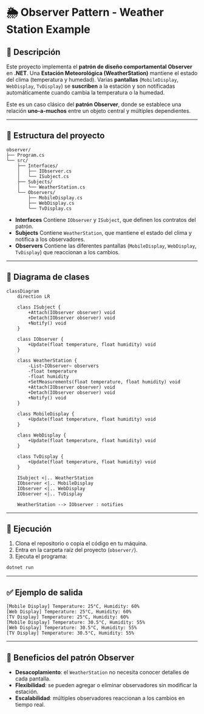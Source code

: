# 🌦️ Observer Pattern - Weather Station Example

## 📖 Descripción

Este proyecto implementa el **patrón de diseño comportamental Observer** en **.NET**.
Una **Estación Meteorológica (WeatherStation)** mantiene el estado del clima (temperatura y humedad).
Varias **pantallas** (`MobileDisplay`, `WebDisplay`, `TvDisplay`) se **suscriben** a la estación y son notificadas automáticamente cuando cambia la temperatura o la humedad.

Este es un caso clásico del **patrón Observer**, donde se establece una relación **uno-a-muchos** entre un objeto central y múltiples dependientes.

---

## 📂 Estructura del proyecto

```
observer/
├── Program.cs
└── src/
    ├── Interfaces/
    │   ├── IObserver.cs
    │   └── ISubject.cs
    ├── Subjects/
    │   └── WeatherStation.cs
    └── Observers/
        ├── MobileDisplay.cs
        ├── WebDisplay.cs
        └── TvDisplay.cs
```

- **Interfaces**
  Contiene `IObserver` y `ISubject`, que definen los contratos del patrón.
- **Subjects**
  Contiene `WeatherStation`, que mantiene el estado del clima y notifica a los observadores.
- **Observers**
  Contiene las diferentes pantallas (`MobileDisplay`, `WebDisplay`, `TvDisplay`) que reaccionan a los cambios.

---

## 📜 Diagrama de clases

```mermaid
classDiagram
    direction LR

    class ISubject {
        +Attach(IObserver observer) void
        +Detach(IObserver observer) void
        +Notify() void
    }

    class IObserver {
        +Update(float temperature, float humidity) void
    }

    class WeatherStation {
        -List~IObserver~ observers
        -float temperature
        -float humidity
        +SetMeasurements(float temperature, float humidity) void
        +Attach(IObserver observer) void
        +Detach(IObserver observer) void
        +Notify() void
    }

    class MobileDisplay {
        +Update(float temperature, float humidity) void
    }

    class WebDisplay {
        +Update(float temperature, float humidity) void
    }

    class TvDisplay {
        +Update(float temperature, float humidity) void
    }

    ISubject <|.. WeatherStation
    IObserver <|.. MobileDisplay
    IObserver <|.. WebDisplay
    IObserver <|.. TvDisplay

    WeatherStation --> IObserver : notifies
```

---

## 🚀 Ejecución

1. Clona el repositorio o copia el código en tu máquina.
2. Entra en la carpeta raíz del proyecto (`observer/`).
3. Ejecuta el programa:

```bash
dotnet run
```

---

## ✅ Ejemplo de salida

```
[Mobile Display] Temperature: 25°C, Humidity: 60%
[Web Display] Temperature: 25°C, Humidity: 60%
[TV Display] Temperature: 25°C, Humidity: 60%
[Mobile Display] Temperature: 30.5°C, Humidity: 55%
[Web Display] Temperature: 30.5°C, Humidity: 55%
[TV Display] Temperature: 30.5°C, Humidity: 55%
```

---

## 🎯 Beneficios del patrón Observer

- **Desacoplamiento**: el `WeatherStation` no necesita conocer detalles de cada pantalla.
- **Flexibilidad**: se pueden agregar o eliminar observadores sin modificar la estación.
- **Escalabilidad**: múltiples observadores reaccionan a los cambios en tiempo real.
